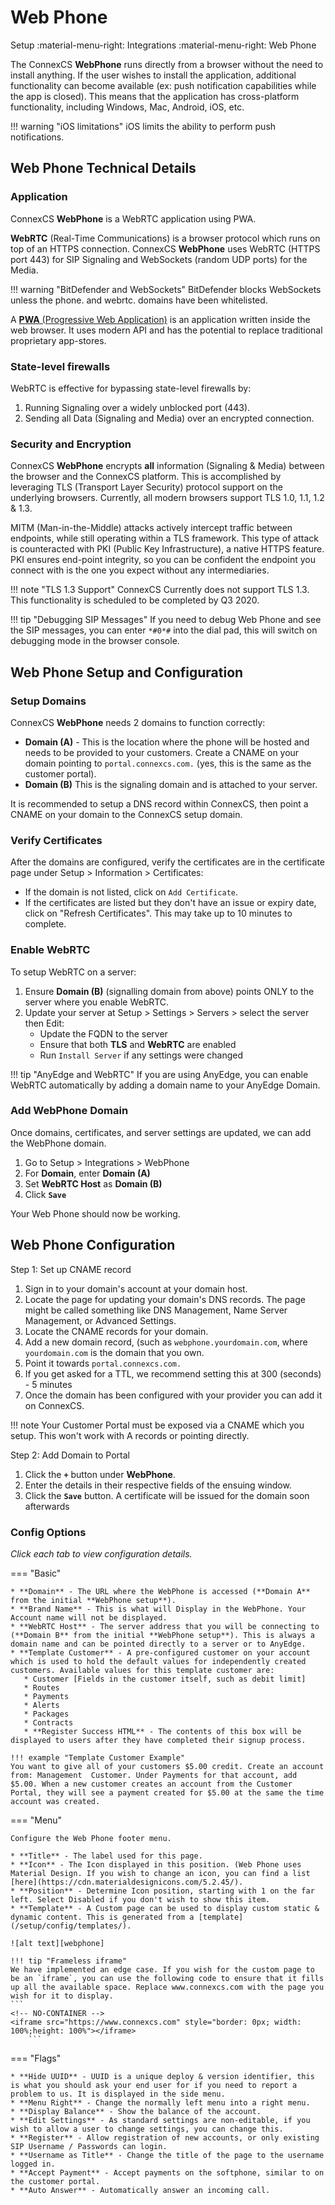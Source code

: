 # Web Phone
Setup :material-menu-right: Integrations :material-menu-right: Web Phone

The ConnexCS **WebPhone** runs directly from a browser without the need to install anything. If the user wishes to install the application, additional functionality can become available (ex: push notification capabilities while the app is closed). This means that the application has cross-platform functionality, including Windows, Mac, Android, iOS, etc.
  
!!! warning "iOS limitations"
    iOS limits the ability to perform push notifications.

## Web Phone Technical Details

### Application
ConnexCS **WebPhone** is a WebRTC application using PWA. 

**WebRTC** (Real-Time Communications) is a browser protocol which runs on top of an HTTPS connection. ConnexCS **WebPhone** uses WebRTC (HTTPS port 443) for SIP Signaling and WebSockets (random UDP ports) for the Media.

!!! warning "BitDefender and WebSockets"
    BitDefender blocks WebSockets unless the phone. and webrtc. domains have been whitelisted. 

A [**PWA** (Progressive Web Application)](https://en.wikipedia.org/wiki/Progressive_web_application) is an application written inside the web browser. It uses modern API and has the potential to replace traditional proprietary app-stores.


### State-level firewalls
WebRTC is effective for bypassing state-level firewalls by:

1. Running Signaling over a widely unblocked port (443).
2. Sending all Data (Signaling and Media) over an encrypted connection.

### Security and Encryption
ConnexCS **WebPhone** encrypts **all** information (Signaling & Media) between the browser and the ConnexCS platform. This is accomplished by leveraging TLS (Transport Layer Security) protocol support on the underlying browsers. Currently, all modern browsers support TLS 1.0, 1.1, 1.2 & 1.3.

MITM (Man-in-the-Middle) attacks actively intercept traffic between endpoints, while still operating within a TLS framework. This type of attack is counteracted with PKI (Public Key Infrastructure), a native HTTPS feature. PKI ensures end-point integrity, so you can be confident the endpoint you connect with is the one you expect without any intermediaries.
  
!!! note "TLS 1.3 Support"
    ConnexCS Currently does not support TLS 1.3. This functionality is scheduled to be completed by Q3 2020.
    
!!! tip "Debugging SIP Messages"
    If you need to debug Web Phone and see the SIP messages, you can enter `*#0*#` into the dial pad, this will switch on debugging mode in the browser console.
    

## Web Phone Setup and Configuration

### Setup Domains

ConnexCS **WebPhone** needs 2 domains to function correctly:

* **Domain (A)** - This is the location where the phone will be hosted and needs to be provided to your customers. Create a CNAME on your domain pointing to `portal.connexcs.com.` (yes, this is the same as the customer portal).
* **Domain (B)** This is the signaling domain and is attached to your server. 

It is recommended to setup a DNS record within ConnexCS, then point a CNAME on your domain to the ConnexCS setup domain.

### Verify Certificates

After the domains are configured, verify the certificates are in the certificate page under Setup > Information > Certificates:

* If the domain is not listed, click on `Add Certificate`.
* If the certificates are listed but they don't have an issue or expiry date, click on "Refresh Certificates". This may take up to 10 minutes to complete.

### Enable WebRTC

To setup WebRTC on a server:

1. Ensure **Domain (B)** (signalling domain from above) points ONLY to the server where you enable WebRTC. 
2. Update your server at Setup > Settings > Servers > select the server then Edit:
   * Update the FQDN to the server
   * Ensure that both **TLS** and **WebRTC** are enabled
   * Run `Install Server` if any settings were changed

!!! tip "AnyEdge and WebRTC"
    If you are using AnyEdge, you can enable WebRTC automatically by adding a domain name to your AnyEdge Domain.

### Add WebPhone Domain

Once domains, certificates, and server settings are updated, we can add the WebPhone domain. 

1. Go to Setup > Integrations > WebPhone
1. For **Domain**, enter **Domain (A)** 
2. Set **WebRTC Host** as **Domain (B)**
3. Click **`Save`**

Your Web Phone should now be working. 

## Web Phone Configuration

Step 1: Set up CNAME record

1. Sign in to your domain's account at your domain host.
2. Locate the page for updating your domain's DNS records. The page might be called something like DNS Management, Name Server Management, or Advanced Settings.
3. Locate the CNAME records for your domain.
4. Add a new domain record, (such as `webphone.yourdomain.com`, where `yourdomain.com` is the domain that you own.
5. Point it towards `portal.connexcs.com.`
6. If you get asked for a TTL, we recommend setting this at 300 (seconds) - 5 minutes
7. Once the domain has been configured with your provider you can add it on ConnexCS.

!!! note
	Your Customer Portal must be exposed via a CNAME which you setup. This won't work with A records or pointing directly.
	
Step 2: Add Domain to Portal

1. Click the **`+`** button under **WebPhone**.
2. Enter the details in their respective fields of the ensuing window.
3. Click the **`Save`** button. A certificate will be issued for the domain soon afterwards

### Config Options
*Click each tab to view configuration details.* 

=== "Basic"

    * **Domain** - The URL where the WebPhone is accessed (**Domain A** from the initial **WebPhone setup**).
    * **Brand Name** - This is what will Display in the WebPhone. Your Account name will not be displayed.
    * **WebRTC Host** - The server address that you will be connecting to (**Domain B** from the initial **WebPhone setup**). This is always a domain name and can be pointed directly to a server or to AnyEdge.
    * **Template Customer** - A pre-configured customer on your account which is used to hold the default values for independently created customers. Available values for this template customer are:
       * Customer [Fields in the customer itself, such as debit limit]
       * Routes
       * Payments
       * Alerts
       * Packages
       * Contracts
       * **Register Success HTML** - The contents of this box will be displayed to users after they have completed their signup process.

    !!! example "Template Customer Example"
    You want to give all of your customers $5.00 credit. Create an account from: Management  Customer. Under Payments for that account, add $5.00. When a new customer creates an account from the Customer Portal, they will see a payment created for $5.00 at the same the time account was created.

=== "Menu"

    Configure the Web Phone footer menu.

    * **Title** - The label used for this page.
    * **Icon** - The Icon displayed in this position. (Web Phone uses Material Design. If you wish to change an icon, you can find a list [here](https://cdn.materialdesignicons.com/5.2.45/).
    * **Position** - Determine Icon position, starting with 1 on the far left. Select Disabled if you don't wish to show this item.
    * **Template** - A Custom page can be used to display custom static & dynamic content. This is generated from a [template](/setup/config/templates/).

    ![alt text][webphone] 
    
    !!! tip "Frameless iframe"
    We have implemented an edge case. If you wish for the custom page to be an `iframe`, you can use the following code to ensure that it fills up all the available space. Replace www.connexcs.com with the page you wish for it to display.
	```
	<!-- NO-CONTAINER -->
	<iframe src="https://www.connexcs.com" style="border: 0px; width: 100%;height: 100%"></iframe>
        ```	

=== "Flags"

    * **Hide UUID** - UUID is a unique deploy & version identifier, this is what you should ask your end user for if you need to report a problem to us. It is displayed in the side menu.
    * **Menu Right** - Change the normally left menu into a right menu.
    * **Display Balance** - Show the balance of the account.
    * **Edit Settings** - As standard settings are non-editable, if you wish to allow a user to change settings, you can change this.
    * **Register** - Allow registration of new accounts, or only existing SIP Username / Passwords can login.
    * **Username as Title** - Change the title of the page to the username logged in.
    * **Accept Payment** - Accept payments on the softphone, similar to on the customer portal.
    * **Auto Answer** - Automatically answer an incoming call.

[webphone]: /misc/img/webphone.png "WebPhone Menu"
